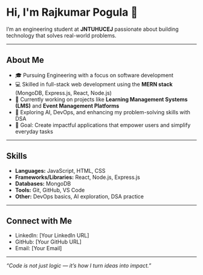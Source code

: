 # Hi, I'm Rajkumar Pogula 👋

I’m an engineering student at **JNTUHUCEJ** passionate about building technology that solves real-world problems.

---

## About Me

- 🎓 Pursuing Engineering with a focus on software development  
- 💻 Skilled in full-stack web development using the **MERN stack** (MongoDB, Express.js, React, Node.js)  
- 🚀 Currently working on projects like **Learning Management Systems (LMS)** and **Event Management Platforms**  
- 🤖 Exploring AI, DevOps, and enhancing my problem-solving skills with DSA  
- 🎯 Goal: Create impactful applications that empower users and simplify everyday tasks

---


## Skills

- **Languages:** JavaScript, HTML, CSS  
- **Frameworks/Libraries:** React, Node.js, Express.js  
- **Databases:** MongoDB  
- **Tools:** Git, GitHub, VS Code  
- **Other:** DevOps basics, AI exploration, DSA practice

---

## Connect with Me

- LinkedIn: [Your LinkedIn URL]  
- GitHub: [Your GitHub URL]  
- Email: [Your Email]

---

*“Code is not just logic — it’s how I turn ideas into impact.”*
